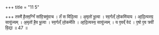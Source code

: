 +++
title = "11 5"

+++
तस्मै॑ है॒तम॒ग्निँ सा॑वि॒त्रमु॑वाच । तँ स वि॑दि॒त्वा । अ॒मृतो॑ भू॒त्वा । स्व॒र्गल्ँ लो॒कमि॑याय । आ॒दि॒त्यस्य॒  सायु॑ज्यम् । अ॒मृतो॑ है॒व भू॒त्वा । स्व॒र्गल्ँ लो॒कमे॑ति । आ॒दि॒त्यस्य॒ सायु॑ज्यम् । य ए॒वव्ँ वेद॑ । ए॒षो ए॒व त्रयी॑  वि॒द्या ॥ 47 ॥


